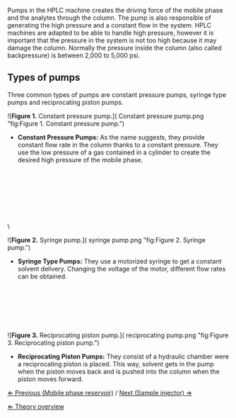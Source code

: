 Pumps in the HPLC machine creates the driving force of the mobile phase
and the analytes through the column. The pump is also responsible of
generating the high pressure and a constant flow in the system. HPLC
machines are adapted to be able to handle high pressure, however it is
important that the pressure in the system is not too high because it may
damage the column. Normally the pressure inside the column (also called
backpressure) is between 2,000 to 5,000 psi.

Types of pumps
--------------

Three common types of pumps are constant pressure pumps, syringe type
pumps and reciprocating piston pumps.

![**Figure 1.** Constant pressure pump.]( Constant pressure pump.png "fig:Figure 1. Constant pressure pump.")

-   **Constant Pressure Pumps:** As the name suggests, they provide
    constant flow rate in the column thanks to a constant pressure. They
    use the low pressure of a gas contained in a cylinder to create the
    desired high pressure of the mobile phase.

\
\
\
\
\
\
\
\

 ![**Figure 2.** Syringe pump.]( syringe pump.png "fig:Figure 2. Syringe pump.")

-   **Syringe Type Pumps:** They use a motorized syringe to get a
    constant solvent delivery. Changing the voltage of the motor,
    different flow rates can be obtained.

\
\
\
\
\
\
 ![**Figure 3.** Reciprocating piston pump.]( reciprocating pump.png "fig:Figure 3. Reciprocating piston pump.")

-   **Reciprocating Piston Pumps:** They consist of a hydraulic chamber
    were a reciprocating piston is placed. This way, solvent gets in the
    pump when the piston moves back and is pushed into the column when
    the piston moves forward.

[⇐ Previous (Mobile phase reservoir)](/wiki/Mobile_phase_reservoir "wikilink")
/ [Next (Sample injector) ⇒](/wiki/Sample_injector "wikilink")

[⇐ Theory overview](/wiki/HPLC "wikilink")

